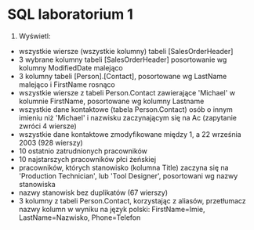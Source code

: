 # SQL laboratorium 1

1. Wyświetl:
- wszystkie wiersze (wszystkie kolumny) tabeli [SalesOrderHeader]
- 3 wybrane kolumny tabeli [SalesOrderHeader] posortowanie wg kolumny ModifiedDate malejąco
- 3 kolumny tabeli [Person].[Contact], posortowane wg LastName malejąco i FirstName rosnąco
- wszystkie wiersze z tabeli Person.Contact zawierające 'Michael' w kolumnie FirstName, posortowane wg kolumny Lastname
- wszystkie dane kontaktowe (tabela Person.Contact) osób o innym imieniu niż 'Michael' i nazwisku zaczynającym się na Ac (zapytanie zwróci 4 wiersze)
- wszystkie dane kontaktowe zmodyfikowane między 1, a 22 września 2003 (928 wierszy)
- 10 ostatnio zatrudnionych pracowników
- 10 najstarszych pracowników płci żeńskiej
- pracowników, których stanowisko (kolumna Title) zaczyna się na 'Production Technician', lub 'Tool Designer', posortowani wg nazwy stanowiska
- nazwy stanowisk bez duplikatów (67 wierszy)
- 3 kolumny z tabeli Person.Contact, korzystając z aliasów, przetłumacz nazwy kolumn w wyniku na język polski: FirstName=Imie, LastName=Nazwisko, Phone=Telefon